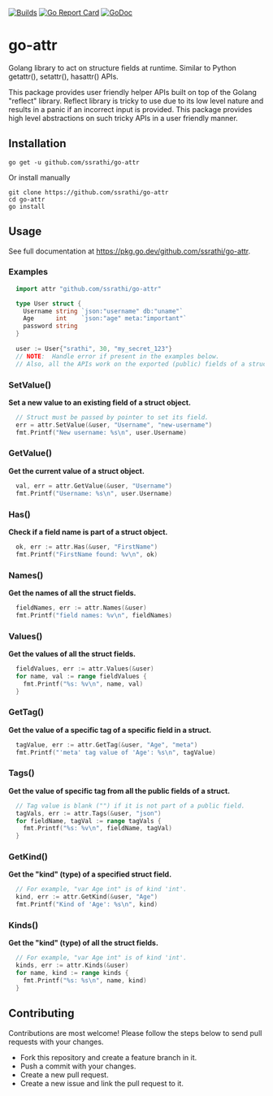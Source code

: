 [![Builds](https://github.com/ssrathi/go-attr/workflows/Build/badge.svg?branch=master)](https://github.com/ssrathi/go-attr/actions?query=branch%3Amaster+workflow%3ABuild)
[![Go Report Card](https://goreportcard.com/badge/github.com/ssrathi/go-attr)](https://goreportcard.com/report/github.com/ssrathi/go-attr)
[![GoDoc](https://godoc.org/github.com/ssrathi/go-attr?status.svg)](https://pkg.go.dev/github.com/ssrathi/go-attr)

# go-attr
Golang library to act on structure fields at runtime. Similar to Python getattr(), setattr(), hasattr() APIs.

This package provides user friendly helper APIs built on top of the Golang "reflect" library. Reflect library is tricky to use due to its low level nature and results in a panic if an incorrect input is provided. This package provides high level abstractions on such tricky APIs in a user friendly manner.

## Installation
```
go get -u github.com/ssrathi/go-attr
```

Or install manually
```
git clone https://github.com/ssrathi/go-attr
cd go-attr
go install
```

## Usage
See full documentation at https://pkg.go.dev/github.com/ssrathi/go-attr.

### Examples
```go
  import attr "github.com/ssrathi/go-attr"

  type User struct {
    Username string `json:"username" db:"uname"`
    Age      int    `json:"age" meta:"important"`
    password string
  }
  
  user := User{"srathi", 30, "my_secret_123"}
  // NOTE:  Handle error if present in the examples below.
  // Also, all the APIs work on the exported (public) fields of a struct.
```
### SetValue()

**Set a new value to an existing field of a struct object.**
```go
  // Struct must be passed by pointer to set its field.
  err = attr.SetValue(&user, "Username", "new-username")
  fmt.Printf("New username: %s\n", user.Username)
```
### GetValue()

**Get the current value of a struct object.**
```go
  val, err = attr.GetValue(&user, "Username")
  fmt.Printf("Username: %s\n", user.Username)
```
### Has()

**Check if a field name is part of a struct object.**
```go
  ok, err := attr.Has(&user, "FirstName")
  fmt.Printf("FirstName found: %v\n", ok)
```
### Names()

**Get the names of all the struct fields.**
```go
  fieldNames, err := attr.Names(&user)
  fmt.Printf("field names: %v\n", fieldNames)
```
### Values()

**Get the values of all the struct fields.**
```go
  fieldValues, err := attr.Values(&user)
  for name, val := range fieldValues {
    fmt.Printf("%s: %v\n", name, val)
  }
```
### GetTag()

**Get the value of a specific tag of a specific field in a struct.**
```go
  tagValue, err := attr.GetTag(&user, "Age", "meta")
  fmt.Printf("'meta' tag value of 'Age': %s\n", tagValue)
```
### Tags()

**Get the value of specific tag from all the public fields of a struct.**
```go
  // Tag value is blank ("") if it is not part of a public field.
  tagVals, err := attr.Tags(&user, "json")
  for fieldName, tagVal := range tagVals {
    fmt.Printf("%s: %v\n", fieldName, tagVal)
  }
```
### GetKind()

**Get the "kind" (type) of a specified struct field.**
```go
  // For example, "var Age int" is of kind 'int'.
  kind, err := attr.GetKind(&user, "Age")
  fmt.Printf("Kind of 'Age': %s\n", kind)
```
### Kinds()

**Get the "kind" (type) of all the struct fields.**
```go
  // For example, "var Age int" is of kind 'int'.
  kinds, err := attr.Kinds(&user)
  for name, kind := range kinds {
    fmt.Printf("%s: %s\n", name, kind)
  }
```

## Contributing

Contributions are most welcome! Please follow the steps below to send
pull requests with your changes.

* Fork this repository and create a feature branch in it.
* Push a commit with your changes.
* Create a new pull request.
* Create a new issue and link the pull request to it.

